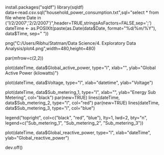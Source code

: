 install.packages("sqldf")
library(sqldf)	
data<-read.csv.sql("household_power_consumption.txt",sql="select * from file where Date in ('1/2/2007','2/2/2007')",header=TRUE,stringsAsFactors=FALSE,sep=';')
dateTime   <- as.POSIXlt(paste(as.Date(data$Date, format="%d/%m/%Y"), data$Time, sep=" "))

png("C:/Users/Ribhu/Statman/Data Science/4. Exploratory Data Analysis/plot4.png",width=480,height=480)

par(mfrow=c(2,2))

plot(dateTime, data$Global_active_power, type="l", xlab="", ylab="Global Active Power (kilowatts)")

plot(dateTime, data$Voltage, type="l", xlab="datetime", ylab="Voltage")

plot(dateTime, data$Sub_metering_1, type="l", xlab="", ylab="Energy Sub Metering", col="black") 
par(new=TRUE)
lines(dateTime, data$Sub_metering_2, type="l", col="red") 
par(new=TRUE)
lines(dateTime, data$Sub_metering_3, type="l", col="blue")

legend("topright", col=c("black", "red", "blue"), lty=1, lwd=2, bty="n", legend=c("Sub_metering_1", "Sub_metering_2", "Sub_metering_3"))


plot(dateTime, data$Global_reactive_power, type="l", xlab="dateTime", ylab="Global_reactive_power")

dev.off()
